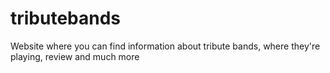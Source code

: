 # tributebands
Website where you can find information about tribute bands, where they're playing, review and much more
